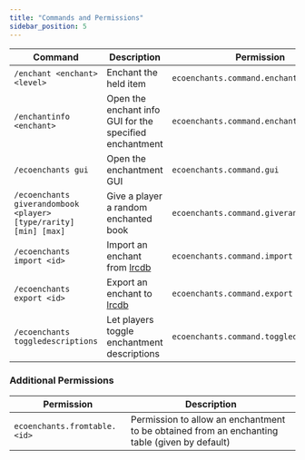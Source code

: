 ```yaml
---
title: "Commands and Permissions"
sidebar_position: 5
---
```


| Command                                                          | Description                                               | Permission                               |
|------------------------------------------------------------------|-----------------------------------------------------------|------------------------------------------|
| `/enchant <enchant> <level>`                                     | Enchant the held item                                     | `ecoenchants.command.enchant`            |
| `/enchantinfo <enchant>`                                         | Open the enchant info GUI for the specified enchantment   | `ecoenchants.command.enchantinfo`        |
| `/ecoenchants gui`                                               | Open the enchantment GUI                                  | `ecoenchants.command.gui`                |
| `/ecoenchants giverandombook <player> [type/rarity] [min] [max]` | Give a player a random enchanted book                     | `ecoenchants.command.giverandombook`     |
| `/ecoenchants import <id>`                                       | Import an enchant from [lrcdb](https://lrcdb.auxilor.io/) | `ecoenchants.command.import`             |
| `/ecoenchants export <id>`                                       | Export an enchant to [lrcdb](https://lrcdb.auxilor.io/)   | `ecoenchants.command.export`             | `ecoenchants.command.export`    |
| `/ecoenchants toggledescriptions`                                | Let players toggle enchantment descriptions               | `ecoenchants.command.toggledescriptions` |

### Additional Permissions

| Permission                   | Description                                                                                   |
|------------------------------|-----------------------------------------------------------------------------------------------|
| `ecoenchants.fromtable.<id>` | Permission to allow an enchantment to be obtained from an enchanting table (given by default) |